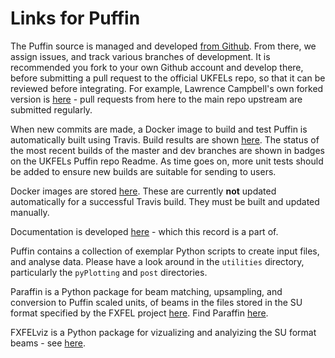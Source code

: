 # Links for Puffin

The Puffin source is managed and developed [from Github](https://github.com/UKFELs/Puffin). From there, we assign issues, and track various branches of development. It is recommended you fork to your own Github account and develop there, before submitting a pull request to the official UKFELs repo, so that it can be reviewed before integrating. For example, Lawrence Campbell's own forked version is [here](https://github.com/mightylorenzo/Puffin) - pull requests from here to the main repo upstream are submitted regularly.

When new commits are made, a Docker image to build and test Puffin is automatically built using Travis. Build results are shown [here](https://travis-ci.com/mightylorenzo/Puffin/branches). The status of the most recent builds of the master and dev branches are shown in badges on the UKFELs Puffin repo Readme. As time goes on, more unit tests should be added to ensure new builds are suitable for sending to users.

Docker images are stored [here](https://hub.docker.com/u/mightylorenzo/). These are currently **not** updated automatically for a successful Travis build. They must be built and updated manually.

Documentation is developed [here](https://github.com/UKFELs/puffinDocs) - which this record is a part of.

Puffin contains a collection of exemplar Python scripts to create input files, and analyse data. Please have a look around in the `utilities` directory, particularly the `pyPlotting` and `post` directories.

Paraffin is a Python package for beam matching, upsampling, and conversion to Puffin scaled units, of beams in the files stored in the SU format specified by the FXFEL project [here](https://github.com/UKFELs/FXFEL). Find Paraffin [here](https://github.com/UKFELs/Paraffin).

FXFELviz is a Python package for vizualizing and analyizing the SU format beams - see [here](https://github.com/mightylorenzo/FXFEL).
